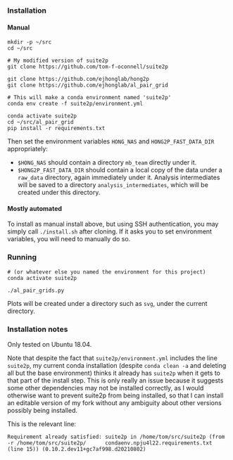 
### Installation

#### Manual

```
mkdir -p ~/src
cd ~/src

# My modified version of suite2p
git clone https://github.com/tom-f-oconnell/suite2p

git clone https://github.com/ejhonglab/hong2p
git clone https://github.com/ejhonglab/al_pair_grid

# This will make a conda environment named 'suite2p'
conda env create -f suite2p/environment.yml

conda activate suite2p
cd ~/src/al_pair_grid
pip install -r requirements.txt
```

Then set the environment variables `HONG_NAS` and `HONG2P_FAST_DATA_DIR` appropriately:
- `$HONG_NAS` should contain a directory `mb_team` directly under it.
- `$HONG2P_FAST_DATA_DIR` should contain a local copy of the data under a `raw_data`
  directory, again immediately under it. Analysis intermediates will be saved to a
  directory `analysis_intermediates`, which will be created under this directory.


#### Mostly automated

To install as manual install above, but using SSH authentication, you may simply call
`./install.sh` after cloning. If it asks you to set environment variables, you will need
to manually do so.


### Running

```
# (or whatever else you named the environment for this project)
conda activate suite2p

./al_pair_grids.py
```

Plots will be created under a directory such as `svg`, under the current directory.


### Installation notes

Only tested on Ubuntu 18.04.

Note that despite the fact that `suite2p/environment.yml` includes the line `suite2p`,
my current conda installation (despite `conda clean -a` and deleting all but the base
environment) thinks it already has `suite2p` when it gets to that part of the install
step. This is only really an issue because it suggests some other dependencies may not
be installed correctly, as I would otherwise want to prevent suite2p from being
installed, so that I can install an editable version of my fork without any ambiguity
about other versions possibly being installed.

This is the relevant line:
```
Requirement already satisfied: suite2p in /home/tom/src/suite2p (from -r /home/tom/src/suite2p/      condaenv.npju4l22.requirements.txt (line 15)) (0.10.2.dev11+gc7af998.d20210802)
```

